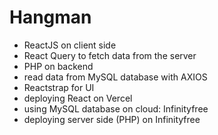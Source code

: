 # Hangman
- ReactJS on client side
- React Query to fetch data from the server
- PHP on backend
- read data from MySQL database with AXIOS
- Reactstrap for UI
- deploying React on Vercel
- using MySQL database on cloud: Infinityfree
- deploying server side (PHP) on Infinityfree